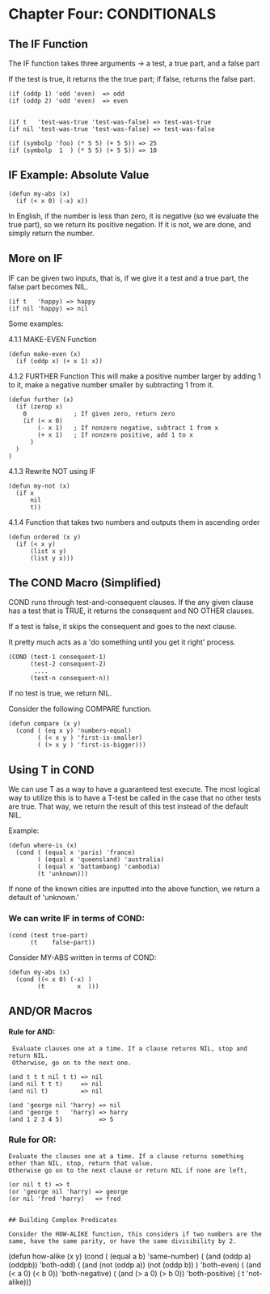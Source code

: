 # Chapter Four: CONDITIONALS

## The IF Function

The IF function takes three arguments -> a test, a true part, and a false part

If the test is true, it returns the the true part; if false, returns the false part.

```
(if (oddp 1) 'odd 'even)  => odd
(if (oddp 2) 'odd 'even)  => even


(if t   'test-was-true 'test-was-false) => test-was-true
(if nil 'test-was-true 'test-was-false) => test-was-false

(if (symbolp 'foo) (* 5 5) (+ 5 5)) => 25
(if (symbolp  1  ) (* 5 5) (+ 5 5)) => 10

```

## IF Example: Absolute Value
```
(defun my-abs (x)
  (if (< x 0) (-x) x))
```

In English, if the number is less than zero, it is negative (so we evaluate the true part), so we return its positive negation. If it is not, we are done, and simply return the number.


## More on IF

IF can be given two inputs, that is, if we give it a test and a true part, the false part becomes NIL.

```
(if t   'happy) => happy
(if nil 'happy) => nil
```

Some examples:

4.1.1 MAKE-EVEN Function
```
(defun make-even (x)
  (if (oddp x) (+ x 1) x))
```

4.1.2 FURTHER Function
This will make a positive number larger by adding 1 to it, make a negative number smaller by subtracting 1 from it.
```
(defun further (x)
  (if (zerop x)
    0             ; If given zero, return zero
	(if (< x 0)   
	    (- x 1)   ; If nonzero negative, subtract 1 from x
		(+ x 1)   ; If nonzero positive, add 1 to x
	  )
  )
)
```

4.1.3 Rewrite NOT using IF

```
(defun my-not (x)
  (if x
      nil
	  t))

```

4.1.4 Function that takes two numbers and outputs them in ascending order

```
(defun ordered (x y)
  (if (< x y)
  	  (list x y)
	  (list y x)))
```

## The COND Macro (Simplified)

COND runs through test-and-consequent clauses. If the any given clause has a test that is TRUE, it returns the consequent and NO OTHER clauses.

If a test is false, it skips the consequent and goes to the next clause.

It pretty much acts as a 'do something until you get it right' process.

```
(COND (test-1 consequent-1)
	  (test-2 consequent-2)
	   ....
	  (test-n consequent-n))
```

If no test is true, we return NIL.

Consider the following COMPARE function.
```
(defun compare (x y)
  (cond ( (eq x y) 'numbers-equal)
  		( (< x y ) 'first-is-smaller)
		( (> x y ) 'first-is-bigger)))
```

## Using T in COND

We can use T as a way to have a guaranteed test execute.
The most logical way to utilize this is to have a T-test be called in the case that no other tests are true. That way, we return the result of this test instead of the default NIL.

Example:
```
(defun where-is (x)
  (cond ( (equal x 'paris) 'france)
  		( (equal x 'queensland) 'australia)
		( (equal x 'battambang) 'cambodia)
		(t 'unknown)))
```

If none of the known cities are inputted into the above function, we return a default of 'unknown.'

### We can write IF in terms of COND:
```
(cond (test true-part)
	  (t    false-part))
```

Consider MY-ABS written in terms of COND:
```
(defun my-abs (x)
  (cond ((< x 0) (-x) )
  		(t         x  )))
```


## AND/OR Macros

#### Rule for AND:
	 Evaluate clauses one at a time. If a clause returns NIL, stop and return NIL.
	 Otherwise, go on to the next one.
```
(and t t t nil t t) => nil
(and nil t t t)     => nil
(and nil t)         => nil

(and 'george nil 'harry) => nil
(and 'george t   'harry) => harry
(and 1 2 3 4 5)          => 5
```

### Rule for OR:
	Evaluate the clauses one at a time. If a clause returns something other than NIL, stop, return that value.
	Otherwise go on to the next clause or return NIL if none are left,

```
(or nil t t) => t
(or 'george nil 'harry) => george
(or nil 'fred 'harry)   => fred


## Building Complex Predicates

Consider the HOW-ALIKE function, this considers if two numbers are the same, have the same parity, or have the same divisibility by 2.

```
(defun how-alike (x y)
 (cond ( (equal a b) 'same-number)
 	   ( (and (oddp a) (oddpb)) 'both-odd)
	   ( (and (not (oddp a)) (not (oddp b)) ) 'both-even)
	   ( (and (< a 0) (< b 0)) 'both-negative)
	   ( (and (> a 0) (> b 0)) 'both-positive)
	   ( t 'not-alike)))

```
